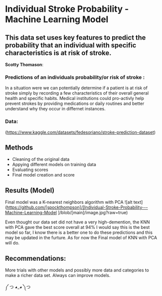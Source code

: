 # Individual Stroke Probability - Machine Learning Model
## This data set uses key features to predict the probability that an individual with specific characteristics is at risk of stroke.

**Scotty Thomason**: 

### Predictions of an individuals probability/or risk of stroke :

In a situation were we can potentially determine if a patient is at risk of stroke simply by recording a few characteristics of their overall general health and specific habits. Medical institutions could pro-activly help prevent strokes by providing medications or daily routines and better understand why they occur in differnet instances.


### Data:
(https://www.kaggle.com/datasets/fedesoriano/stroke-prediction-dataset)


## Methods
- Cleaning of the original data
- Appying different models on training data
- Evaluating scores
- Final model creation and score

## Results (Model)


Final model was a K-nearest neighbors algorithm with PCA
![alt text](https://github.com/[spockthompson]/[Individual-Stroke-Probability---Machine-Learning-Model
]/blob/[main]/image.jpg?raw=true)

Even thought our data set did not have a very high-demention, the KNN with PCA gave the best score overall at 94%
I would say this is the best model so far, I know there is a better one to do these predictions and this may be updated in the furture. As for now the Final model of KNN with PCA will do.



## Recommendations:

More trials with other models and possibly more data and categories to make a richer data set.
Always can improve models.

༼ つ ◕_◕ ༽つ
